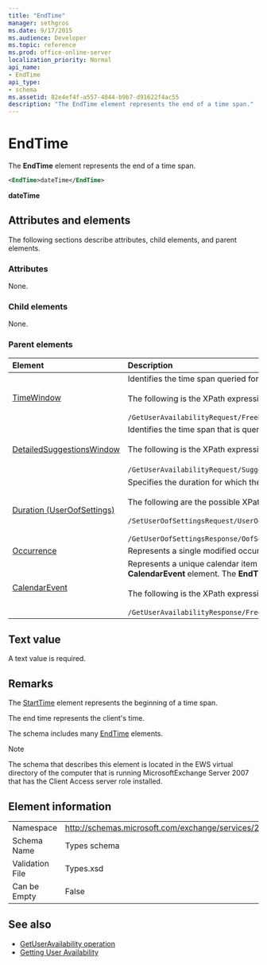```yaml
---
title: "EndTime"
manager: sethgros
ms.date: 9/17/2015
ms.audience: Developer
ms.topic: reference
ms.prod: office-online-server
localization_priority: Normal
api_name:
- EndTime
api_type:
- schema
ms.assetid: 82e4ef4f-a557-4044-b9b7-d91622f4ac55
description: "The EndTime element represents the end of a time span."
---
```


# EndTime

The **EndTime** element represents the end of a time span. 
  
```xml
<EndTime>dateTime</EndTime>
```

 **dateTime**
## Attributes and elements

The following sections describe attributes, child elements, and parent elements.
  
### Attributes

None.
  
### Child elements

None.
  
### Parent elements

|**Element**|**Description**|
|:-----|:-----|
|[TimeWindow](timewindow.md) <br/> |Identifies the time span queried for the user availability information.<br/><br/> The following is the XPath expression to this element:<br/><br/>  `/GetUserAvailabilityRequest/FreeBusyViewOptions/TimeWindow` <br/> |
|[DetailedSuggestionsWindow](detailedsuggestionswindow.md) <br/> |Identifies the time span that is queried for detailed information about suggested meeting times.<br/><br/> The following is the XPath expression to this element:<br/><br/>  `/GetUserAvailabilityRequest/SuggestionViewOptions/DetailedSuggestionsWindow`.  <br/> |
|[Duration (UserOofSettings)](duration-useroofsettings.md) <br/> | Specifies the duration for which the Out of Office (OOF) status is enabled if the [OofState](oofstate.md) element is set to **Scheduled**.  <br/><br/>  The following are the possible XPath expressions to this element:<br/><br/>  `/SetUserOofSettingsRequest/UserOofSettings/Duration` <br/><br/>  `/GetUserOofSettingsResponse/OofSettings/Duration` <br/> |
|[Occurrence](occurrence.md) <br/> |Represents a single modified occurrence of a recurring calendar item.  <br/> |
|[CalendarEvent](calendarevent.md) <br/> |Represents a unique calendar item occurrence. This is used for Availability inquiries. The **EndTime** element is required in the **CalendarEvent** element. The **EndTime** element in the **CalendarEvent** element is unique to the **CalendarEvent** type.<br/><br/> The following is the XPath expression to this element:<br/><br/>  `/GetUserAvailabilityResponse/FreeBusyResponseArray/FreeBusyResponse/FreeBusyView/CalendarEventArray/CalendarEvent[i]` <br/> |
   
## Text value

A text value is required.
  
## Remarks

The [StartTime](starttime.md) element represents the beginning of a time span. 
  
The end time represents the client's time.
  
The schema includes many [EndTime](endtime.md) elements. 
  
> [!NOTE]
> The schema that describes this element is located in the EWS virtual directory of the computer that is running MicrosoftExchange Server 2007 that has the Client Access server role installed. 
  
## Element information

|||
|:-----|:-----|
|Namespace  <br/> |http://schemas.microsoft.com/exchange/services/2006/types  <br/> |
|Schema Name  <br/> |Types schema  <br/> |
|Validation File  <br/> |Types.xsd  <br/> |
|Can be Empty  <br/> |False  <br/> |
   
## See also

- [GetUserAvailability operation](getuseravailability-operation.md)
- [Getting User Availability](http://msdn.microsoft.com/library/d4133fcb-9b0f-4e6b-aadf-a389da83516a%28Office.15%29.aspx)

